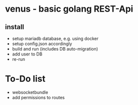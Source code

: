 # venus - basic golang REST-Api

## install

- setup mariadb database, e.g. using docker
- setup config.json accordingly
- build and run (includes DB auto-migration)
- add user to DB
- re-run

# To-Do list
- websocketbundle
- add permissions to routes

